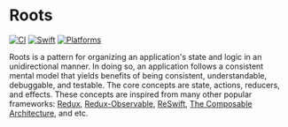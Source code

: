 # Roots

[![CI](https://img.shields.io/github/workflow/status/jjgp/swift-roots/CI/main?label=CI&style=flat-square)](https://github.com/jjgp/swift-roots/actions?query=workflow%3ACI)
[![Swift](https://img.shields.io/badge/Swift-5.6-orange?style=flat-square)](https://img.shields.io/badge/Swift-5.3_5.4_5.5_5.6-Orange?style=flat-square)
[![Platforms](https://img.shields.io/badge/Platforms-iOS_macOS-yellowgreen?style=flat-square)](https://img.shields.io/badge/Platforms-macOS_iOS_tvOS_watchOS_Linux_Windows-Green?style=flat-square)

Roots is a pattern for organizing an application's state and logic in an unidirectional manner. In doing so, an
application follows a consistent mental model that yields benefits of being consistent, understandable, debuggable,
and testable. The core concepts are state, actions, reducers, and effects. These concepts are inspired from many
other popular frameworks: [Redux](https://github.com/reduxjs/redux),
[Redux-Observable](https://github.com/redux-observable/redux-observable),
[ReSwift](https://github.com/ReSwift/ReSwift),
[The Composable Architecture](https://github.com/pointfreeco/swift-composable-architecture), and etc.
